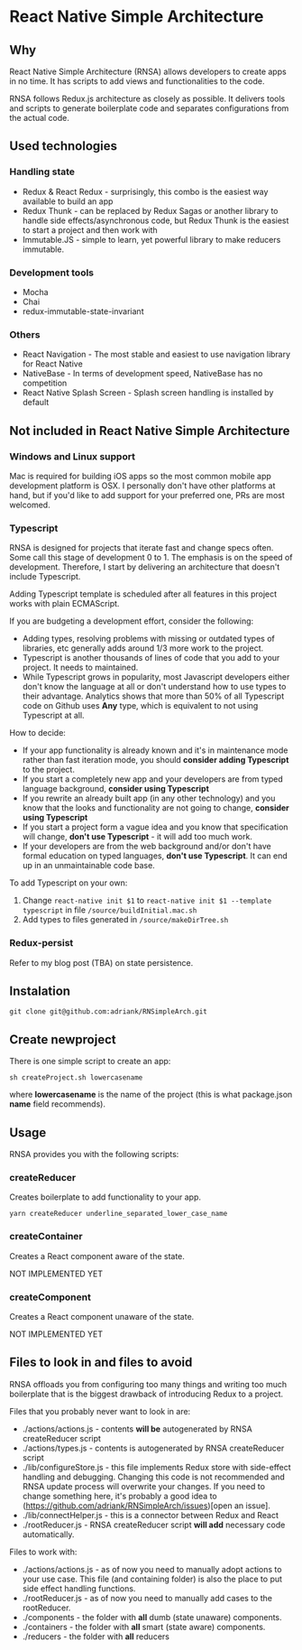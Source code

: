# React Native Simple Architecture

## Why

React Native Simple Architecture (RNSA) allows developers to create apps in no time. It has scripts to add views and functionalities to the code.

RNSA follows Redux.js architecture as closely as possible. It delivers tools and scripts to generate boilerplate code and separates configurations from the actual code.

## Used technologies

### Handling state
- Redux & React Redux - surprisingly, this combo is the easiest way available to build an app
- Redux Thunk - can be replaced by Redux Sagas or another library to handle side effects/asynchronous code, but Redux Thunk is the easiest to start a project and then work with
- Immutable.JS - simple to learn, yet powerful library to make reducers immutable.

### Development tools

- Mocha
- Chai
- redux-immutable-state-invariant

### Others

- React Navigation - The most stable and easiest to use navigation library for React Native
- NativeBase - In terms of development speed, NativeBase has no competition
- React Native Splash Screen - Splash screen handling is installed by default

## Not included in React Native Simple Architecture

### Windows and Linux support

Mac is required for building iOS apps so the most common mobile app development platform is OSX. I personally don't have other platforms at hand, but if you'd like to add support for your preferred one, PRs are most welcomed.

### Typescript

RNSA is designed for projects that iterate fast and change specs often. Some call this stage of development 0 to 1. The emphasis is on the speed of development. Therefore, I start by delivering an architecture that doesn't include Typescript.

Adding Typescript template is scheduled after all features in this project works with plain ECMAScript.

If you are budgeting a development effort, consider the following:

- Adding types, resolving problems with missing or outdated types of libraries, etc generally adds around 1/3 more work to the project.
- Typescript is another thousands of lines of code that you add to your project. It needs to maintained.
- While Typescript grows in popularity, most Javascript developers either don't know the language at all or don't understand how to use types to their advantage. Analytics shows that more than 50% of all Typescript code on Github uses **Any** type, which is equivalent to not using Typescript at all.

How to decide:

- If your app functionality is already known and it's in maintenance mode rather than fast iteration mode, you should **consider adding Typescript** to the project.
- If you start a completely new app and your developers are from typed language background, **consider using Typescript**
- If you rewrite an already built app (in any other technology) and you know that the looks and functionality are not going to change, **consider using Typescript**
- If you start a project form a vague idea and you know that specification will change, **don't use Typescript** - it will add too much work.
- If your developers are from the web background and/or don't have formal education on typed languages, **don't use Typescript**. It can end up in an unmaintainable code base.

To add Typescript on your own:
1. Change `react-native init $1` to `react-native init $1 --template typescript` in file `/source/buildInitial.mac.sh`
2. Add types to files generated in `/source/makeDirTree.sh`

### Redux-persist

Refer to my blog post (TBA) on state persistence.

## Instalation

`git clone git@github.com:adriank/RNSimpleArch.git`

## Create newproject

There is one simple script to create an app:

`sh createProject.sh lowercasename`

where **lowercasename** is the name of the project (this is what package.json **name** field recommends).

## Usage

RNSA provides you with the following scripts:

### createReducer

Creates boilerplate to add functionality to your app.

`yarn createReducer underline_separated_lower_case_name`

### createContainer

Creates a React component aware of the state.

NOT IMPLEMENTED YET

### createComponent

Creates a React component unaware of the state.

NOT IMPLEMENTED YET

## Files to look in and files to avoid

RNSA offloads you from configuring too many things and writing too much boilerplate that is the biggest drawback of introducing Redux to a project.

Files that you probably never want to look in are:

- ./actions/actions.js - contents **will be** autogenerated by RNSA createReducer script
- ./actions/types.js - contents is autogenerated by RNSA createReducer script
- ./lib/configureStore.js - this file implements Redux store with side-effect handling and debugging. Changing this code is not recommended and RNSA update process will overwrite your changes. If you need to change something here, it's probably a good idea to (https://github.com/adriank/RNSimpleArch/issues)[open an issue].
- ./lib/connectHelper.js - this is a connector between Redux and React
- ./rootReducer.js - RNSA createReducer script **will add** necessary code automatically.

Files to work with:

- ./actions/actions.js - as of now you need to manually adopt actions to your use case. This file (and containing folder) is also the place to put side effect handling functions.
- ./rootReducer.js - as of now you need to manually add cases to the rootReducer.
- ./components - the folder with **all** dumb (state unaware) components.
- ./containers - the folder with **all** smart (state aware) components.
- ./reducers - the folder with **all** reducers
